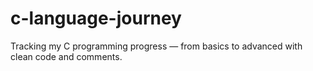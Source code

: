 # c-language-journey
Tracking my C programming progress — from basics to advanced with clean code and comments.
